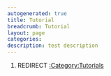 ```yaml
---
autogenerated: true
title: Tutorial
breadcrumb: Tutorial
layout: page
categories: 
description: test description
---
```


1.  REDIRECT [:Category:Tutorials](Category_Tutorials )
